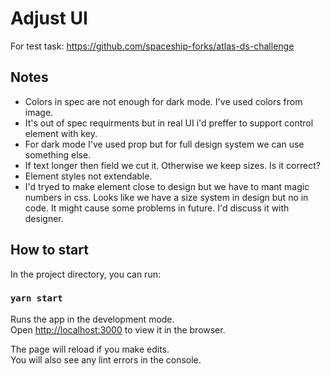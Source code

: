 # Adjust UI

For test task: https://github.com/spaceship-forks/atlas-ds-challenge

## Notes

- Colors in spec are not enough for dark mode. I've used colors from image.
- It's out of spec requirments but in real UI i'd preffer to support control element with key.
- For dark mode I've used prop but for full design system we can use something else.
- If text longer then field we cut it. Otherwise we keep sizes. Is it correct?
- Element styles not extendable.
- I'd tryed to make element close to design but we have to mant magic numbers in css. Looks like we have a size system in design but no in code. It might cause some problems in future. I'd discuss it with designer.

## How to start

In the project directory, you can run:

### `yarn start`

Runs the app in the development mode.\
Open [http://localhost:3000](http://localhost:3000) to view it in the browser.

The page will reload if you make edits.\
You will also see any lint errors in the console.
